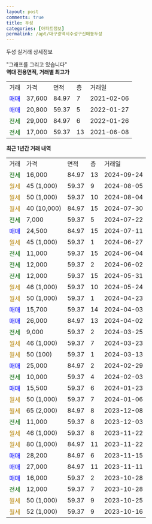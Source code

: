 ```yaml
---
layout: post
comments: true
title: 두성
categories: [아파트정보]
permalink: /apt/대구광역시수성구신매동두성
---
```


두성 실거래 상세정보

<script type="text/javascript">
  google.charts.load('current', {'packages':['line', 'corechart']});
  google.charts.setOnLoadCallback(drawChart);

  function drawChart() {
    var data = new google.visualization.DataTable();
    data.addColumn('date', '거래일');
    data.addColumn('number', "매매");
    data.addColumn('number', "전세");
    data.addColumn('number', "전매");

    data.addRows([[new Date(Date.parse("2024-09-24")), null, 16000, null], [new Date(Date.parse("2024-08-05")), null, null, null], [new Date(Date.parse("2024-08-04")), null, null, null], [new Date(Date.parse("2024-07-30")), null, null, null], [new Date(Date.parse("2024-07-22")), null, 7000, null], [new Date(Date.parse("2024-07-11")), 24500, null, null], [new Date(Date.parse("2024-06-27")), null, null, null], [new Date(Date.parse("2024-06-04")), null, 11000, null], [new Date(Date.parse("2024-06-02")), null, 12000, null], [new Date(Date.parse("2024-05-31")), null, 12000, null], [new Date(Date.parse("2024-05-24")), null, null, null], [new Date(Date.parse("2024-04-23")), null, null, null], [new Date(Date.parse("2024-04-03")), 15700, null, null], [new Date(Date.parse("2024-04-02")), 26000, null, null], [new Date(Date.parse("2024-03-25")), null, 9000, null], [new Date(Date.parse("2024-03-23")), null, null, null], [new Date(Date.parse("2024-03-13")), null, null, null], [new Date(Date.parse("2024-02-29")), 25000, null, null], [new Date(Date.parse("2024-02-03")), null, 10000, null], [new Date(Date.parse("2024-01-23")), 15500, null, null], [new Date(Date.parse("2024-01-06")), null, null, null], [new Date(Date.parse("2023-12-08")), null, null, null], [new Date(Date.parse("2023-12-03")), null, 11000, null], [new Date(Date.parse("2023-11-22")), null, null, null], [new Date(Date.parse("2023-11-22")), null, null, null], [new Date(Date.parse("2023-11-15")), 28200, null, null], [new Date(Date.parse("2023-11-11")), 27000, null, null], [new Date(Date.parse("2023-10-28")), 16000, null, null], [new Date(Date.parse("2023-10-28")), null, 12000, null], [new Date(Date.parse("2023-10-25")), null, null, null], [new Date(Date.parse("2023-10-16")), null, null, null]]);

    var options = {
      hAxis: {
        format: 'yyyy/MM/dd'
      },    
      lineWidth: 0,
      pointsVisible: true,    
      title: '최근 1년간 유형별 실거래가 분포',
      legend: { position: 'bottom' }
    };

    var formatter = new google.visualization.NumberFormat({pattern:'###,###'} );
    formatter.format(data, 1);
    formatter.format(data, 2);
    
    setTimeout(function() {
        var chart = new google.visualization.LineChart(document.getElementById('columnchart_material'));
        chart.draw(data, (options));
        document.getElementById('loading').style.display = 'none';
    }, 200);
  }
</script>


<div id="loading" style="z-index:20; display: block; margin-left: 0px">"그래프를 그리고 있습니다"</div>
<div id="columnchart_material" style="width: 95%; margin-left: 0px; display: block"></div>
<!-- contents start -->
<b>역대 전용면적, 거래별 최고가</b>
<table class="sortable">
    <tr>
      <td>거래</td>
      <td>가격</td>
      <td>면적</td>
      <td>층</td>
      <td>거래일</td>
    </tr>
        <tr>
          <td><a style="color: blue">매매</a></td>
          <td>37,600</td>
          <td>84.97</td>
          <td>7</td>
          <td>2021-02-06</td>
        </tr>            <tr>
          <td><a style="color: blue">매매</a></td>
          <td>20,800</td>
          <td>59.37</td>
          <td>5</td>
          <td>2022-01-27</td>
        </tr>        
        <tr>
              <td><a style="color: darkgreen">전세</a></td>
              <td>29,000</td>
              <td>84.97</td>
              <td>6</td>
              <td>2022-01-26</td>
            </tr>            <tr>
              <td><a style="color: darkgreen">전세</a></td>
              <td>17,000</td>
              <td>59.37</td>
              <td>13</td>
              <td>2021-06-08</td>
            </tr>        
    
</table>

<b>최근 1년간 거래 내역</b>

<table class="sortable">
    <tr>
      <td>거래</td>
      <td>가격</td>
      <td>면적</td>
      <td>층</td>
      <td>거래일</td>
    </tr>
    <tr>
      <td><a style="color: darkgreen">전세</a></td>
      <td>16,000</td>
      <td>84.97</td>
      <td>13</td>
      <td>2024-09-24</td>
    </tr>          <tr>
      <td><a style="color: darkgoldenrod">월세</a></td>
      <td>45 (1,000)</td>
      <td>59.37</td>
      <td>9</td>
      <td>2024-08-05</td>
    </tr>          <tr>
      <td><a style="color: darkgoldenrod">월세</a></td>
      <td>50 (1,000)</td>
      <td>59.37</td>
      <td>10</td>
      <td>2024-08-04</td>
    </tr>          <tr>
      <td><a style="color: darkgoldenrod">월세</a></td>
      <td>40 (10,000)</td>
      <td>84.97</td>
      <td>15</td>
      <td>2024-07-30</td>
    </tr>          <tr>
      <td><a style="color: darkgreen">전세</a></td>
      <td>7,000</td>
      <td>59.37</td>
      <td>5</td>
      <td>2024-07-22</td>
    </tr>          <tr>
      <td><a style="color: blue">매매</a></td>
      <td>24,500</td>
      <td>84.97</td>
      <td>15</td>
      <td>2024-07-11</td>
    </tr>          <tr>
      <td><a style="color: darkgoldenrod">월세</a></td>
      <td>45 (1,000)</td>
      <td>59.37</td>
      <td>1</td>
      <td>2024-06-27</td>
    </tr>          <tr>
      <td><a style="color: darkgreen">전세</a></td>
      <td>11,000</td>
      <td>59.37</td>
      <td>15</td>
      <td>2024-06-04</td>
    </tr>          <tr>
      <td><a style="color: darkgreen">전세</a></td>
      <td>12,000</td>
      <td>59.37</td>
      <td>2</td>
      <td>2024-06-02</td>
    </tr>          <tr>
      <td><a style="color: darkgreen">전세</a></td>
      <td>12,000</td>
      <td>59.37</td>
      <td>15</td>
      <td>2024-05-31</td>
    </tr>          <tr>
      <td><a style="color: darkgoldenrod">월세</a></td>
      <td>46 (1,000)</td>
      <td>59.37</td>
      <td>10</td>
      <td>2024-05-24</td>
    </tr>          <tr>
      <td><a style="color: darkgoldenrod">월세</a></td>
      <td>50 (1,000)</td>
      <td>59.37</td>
      <td>1</td>
      <td>2024-04-23</td>
    </tr>          <tr>
      <td><a style="color: blue">매매</a></td>
      <td>15,700</td>
      <td>59.37</td>
      <td>14</td>
      <td>2024-04-03</td>
    </tr>          <tr>
      <td><a style="color: blue">매매</a></td>
      <td>26,000</td>
      <td>84.97</td>
      <td>13</td>
      <td>2024-04-02</td>
    </tr>          <tr>
      <td><a style="color: darkgreen">전세</a></td>
      <td>9,000</td>
      <td>59.37</td>
      <td>2</td>
      <td>2024-03-25</td>
    </tr>          <tr>
      <td><a style="color: darkgoldenrod">월세</a></td>
      <td>46 (1,000)</td>
      <td>59.37</td>
      <td>7</td>
      <td>2024-03-23</td>
    </tr>          <tr>
      <td><a style="color: darkgoldenrod">월세</a></td>
      <td>50 (100)</td>
      <td>59.37</td>
      <td>1</td>
      <td>2024-03-13</td>
    </tr>          <tr>
      <td><a style="color: blue">매매</a></td>
      <td>25,000</td>
      <td>84.97</td>
      <td>2</td>
      <td>2024-02-29</td>
    </tr>          <tr>
      <td><a style="color: darkgreen">전세</a></td>
      <td>10,000</td>
      <td>59.37</td>
      <td>4</td>
      <td>2024-02-03</td>
    </tr>          <tr>
      <td><a style="color: blue">매매</a></td>
      <td>15,500</td>
      <td>59.37</td>
      <td>6</td>
      <td>2024-01-23</td>
    </tr>          <tr>
      <td><a style="color: darkgoldenrod">월세</a></td>
      <td>50 (1,000)</td>
      <td>59.37</td>
      <td>7</td>
      <td>2024-01-06</td>
    </tr>          <tr>
      <td><a style="color: darkgoldenrod">월세</a></td>
      <td>65 (2,000)</td>
      <td>84.97</td>
      <td>8</td>
      <td>2023-12-08</td>
    </tr>          <tr>
      <td><a style="color: darkgreen">전세</a></td>
      <td>11,000</td>
      <td>59.37</td>
      <td>8</td>
      <td>2023-12-03</td>
    </tr>          <tr>
      <td><a style="color: darkgoldenrod">월세</a></td>
      <td>46 (1,000)</td>
      <td>59.37</td>
      <td>8</td>
      <td>2023-11-22</td>
    </tr>          <tr>
      <td><a style="color: darkgoldenrod">월세</a></td>
      <td>80 (1,000)</td>
      <td>84.97</td>
      <td>11</td>
      <td>2023-11-22</td>
    </tr>          <tr>
      <td><a style="color: blue">매매</a></td>
      <td>28,200</td>
      <td>84.97</td>
      <td>6</td>
      <td>2023-11-15</td>
    </tr>          <tr>
      <td><a style="color: blue">매매</a></td>
      <td>27,000</td>
      <td>84.97</td>
      <td>11</td>
      <td>2023-11-11</td>
    </tr>          <tr>
      <td><a style="color: blue">매매</a></td>
      <td>16,000</td>
      <td>59.37</td>
      <td>2</td>
      <td>2023-10-28</td>
    </tr>          <tr>
      <td><a style="color: darkgreen">전세</a></td>
      <td>12,000</td>
      <td>59.37</td>
      <td>7</td>
      <td>2023-10-28</td>
    </tr>          <tr>
      <td><a style="color: darkgoldenrod">월세</a></td>
      <td>50 (1,000)</td>
      <td>59.37</td>
      <td>9</td>
      <td>2023-10-25</td>
    </tr>          <tr>
      <td><a style="color: darkgoldenrod">월세</a></td>
      <td>52 (1,000)</td>
      <td>59.37</td>
      <td>9</td>
      <td>2023-10-16</td>
    </tr>      </table>
<!-- contents end -->    

